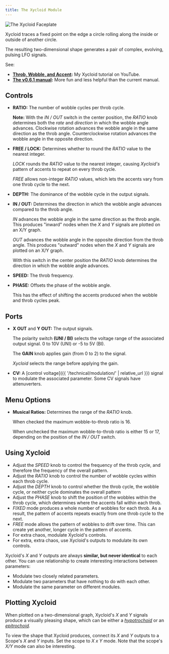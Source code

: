 ```yaml
---
title: The Xycloid Module
---
```

<img class="faceplate" src="xycloid.svg" alt="The Xycloid Faceplate" />

Xycloid
traces a fixed point
on the edge a circle
rolling along the inside or outside
of another circle.

The resulting two-dimensional shape
generates a pair of complex, evolving, pulsing LFO signals.

See:
- **[Throb, Wobble, and Accent](https://www.youtube.com/watch?v=Kc0WctuFNvY):**
    My Xycloid tutorial on YouTube.
- **[The v0.6.1 manual](v0.6.1/):**
    More fun and less helpful than the current manual.

## Controls
- **RATIO:**
    The number of wobble cycles
    per throb cycle.

    **Note:**
    With the _IN / OUT_ switch
    in the center position,
    the _RATIO_ knob
    determines both the *rate* and *direction*
    in which the wobble angle advances.
    Clockwise rotation
    advances the wobble angle
    in the same direction
    as the throb angle.
    Counterclockwise rotation
    advances the wobble angle
    in the opposite direction.

- **FREE / LOCK:**
    Determines whether to round the _RATIO_ value
    to the nearest integer.

    _LOCK_ rounds the _RATIO_ value
    to the nearest integer,
    causing _Xycloid's_ pattern of accents
    to repeat on every throb cycle.

    _FREE_ allows non-integer _RATIO_ values,
    which lets the accents
    vary from one throb cycle to the next.

- **DEPTH:**
    The dominance of the wobble cycle in the output signals.

- **IN / OUT:**
    Determines the direction in which
    the wobble angle advances
    compared to the throb angle.

    _IN_ advances the wobble angle
    in the same direction
    as the throb angle.
    This produces "inward" nodes
    when the _X_ and _Y_ signals
    are plotted on an X/Y graph.

    _OUT_ advances the wobble angle
    in the opposite direction
    from the throb angle.
    This produces "outward" nodes
    when the _X_ and _Y_ signals
    are plotted on an X/Y graph.

    With this switch in the center position
    the _RATIO_ knob
    determines the direction
    in which the wobble angle advances.

- **SPEED:**
    The throb frequency.

- **PHASE:**
    Offsets the phase of the wobble angle.

    This has the effect
    of shifting the accents
    produced when the wobble and throb cycles
    peak.

## Ports
- **X OUT** and **Y OUT:**
    The output signals.

    The polarity switch **(UNI / BI)**
    selects the voltage range of the associated output signal.
    0 to 10V (UNI)
    or -5 to 5V (BI).

    The **GAIN** knob applies gain (from 0 to 2)
    to the signal.

    _Xycloid_ selects the range before applying the gain.

- **CV:**
    A [control voltage]({{ '/technical/modulation/' | relative_url }}) signal
    to modulate the associated parameter.  Some CV signals have attenuverters.

## Menu Options

- **Musical Ratios:**
    Determines the range of the _RATIO_ knob.

    When checked
    the maximum wobble-to-throb ratio is 16.

    When unchecked
    the maximum wobble-to-throb ratio is either 15 or 17,
    depending on the position of the _IN / OUT_ switch.

## Using Xycloid

- Adjust the _SPEED_ knob to control the frequency of the throb cycle, and
  therefore the frequency of the overall pattern.
- Adjust the _RATIO_ knob to control the number of wobble cycles within each
  throb cycle.
- Adjust the _DEPTH_ knob to control whether the throb cycle, the wobble cycle,
  or neither cycle dominates the overall pattern
- Adjust the _PHASE_ knob to shift the position of the wobbles within the throb
  cycle, which determines where the accents fall within each throb.
- _FIXED_ mode produces a whole number of wobbles for each throb.  As a result,
  the pattern of accents repeats exactly from one throb cycle to the next.
- _FREE_ mode allows the pattern of wobbles to drift over time.  This can
  create yet another, longer cycle in the pattern of accents.
- For extra chaos, modulate Xycloid's controls.
- For extra, extra chaos, use Xycloid's outputs to modulate its own controls.

Xycloid's _X_ and _Y_ outputs are always **similar, but never identical** to
each other.  You can use relationship to create interesting interactions
between parameters:

- Modulate two closely related parameters.
- Modulate two parameters that have nothing to do with each other.
- Modulate the same parameter on different modules.

## Plotting Xycloid

When plotted on a two-dimensional graph,
Xycloid's _X_ and _Y_ signals
produce a visually pleasing shape,
which can be either a
_[hypotrochoid](https://en.wikipedia.org/wiki/Hypotrochoid)_
or an
_[epitrochoid](https://en.wikipedia.org/wiki/Epitrochoid)._

To view the shape that Xycloid produces, connect its _X_ and _Y_ outputs to a
Scope's _X_ and _Y_ inputs.  Set the scope to _X x Y_ mode.  Note that the
scope's _X/Y_ mode can also be interesting.
